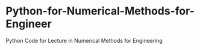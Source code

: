 # Python-for-Numerical-Methods-for-Engineer
Python Code for Lecture in Numerical Methods for Engineering

